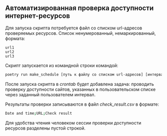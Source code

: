 ## Автоматизированная проверка доступности интернет-ресурсов

Для запуска скрипта потребуется файл со списком url-адресов проверяемых ресурсов. Список ненумерованный, немаркированный, формата:
```
url1
url2
url3
```

Скрипт запускается из командной строки командой:

```bash
poetry run make_schedule [путь к файлу со списком url-адресов] [интервал между проверками в минутах]
```


После запуска скрипта в _crontab_ будет добавлена задача: проводить проверку доступности сайтов, указанных в пользовательском списке через заданный пользователем интервал.

Результаты проверки записываются в файл *check_result.csv* в формате:

```bash
Date and time;URL;Check result
```

Для удобства чтения человеком сессии проверки доступности ресурсов разделены пустой строкой.
